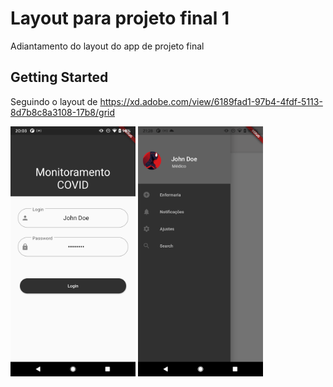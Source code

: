 # Layout para projeto final 1

Adiantamento do layout do app de projeto final

## Getting Started

Seguindo o layout de https://xd.adobe.com/view/6189fad1-97b4-4fdf-5113-8d7b8c8a3108-17b8/grid

<img src="/Images_git/Login.png" width="200"> <img src="/Images_git/DrawerMenu.png" width="200"> 



